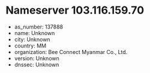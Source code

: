 # Nameserver 103.116.159.70

* as_number: 137888
* name: Unknown
* city: Unknown
* country: MM
* organization: Bee Connect Myanmar Co., Ltd.
* version: Unknown
* dnssec: Unknown
